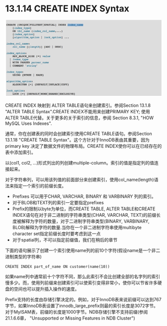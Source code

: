 # 13.1.14 CREATE INDEX Syntax

![](/assets/2017-09-05-08-08-01.png)

CREATE INDEX 映射到 ALTER TABLE语句来创建索引。参阅Section 13.1.8 "ALTER TABLE Syntax".CREATE INDEX不能用来创建PRIMARY KEY; 使用ALTER TABLE代替。关于更多的关于索引的信息，参阅 Section 8.3.1, "HOW MySQL Uses Indexes".

通常，你在创建表的同时会创建索引使用CREATE TABLE语句。参阅Section 13.1.18 "CREATE TABLE Syntax"。这个方针对于InnoDB表由其重要，因为primary key 决定了数据文件的物理布局。CREATE INDEX使你可以在已经存在的表中添加索引。

以\(col1, col2, ...\)形式列出的列创建multiple-column。索引的值是指定列的值连接起来。

对于字符串列，可以用该列值的前面部分来创建索引，使用col\_name\(length\)语法来指定一个索引的前缀长度。

* Prefixes 可以用于CHAR, VARCHAR, BINARY 和 VARBINARY 列的索引。
* 对于BLOB和TEXT列的索引一定要指定prefixes
* Prefix的限制以byte为单位，而CREATE TABLE, ALTER TABLE和CREATE INDEX语句在对于非二进制的字符串类型(CHAR, VARCHAR, TEXT)的前缀长度被解释为字符的数量，对于二进制字符串类型(BINARY, VARBINARY, BLOB)解释为字符的数量.当你在一个非二进制字符串使用multibyte character set指定前缀长度时要考虑到这一点
* 对于spatial列，不可以指定前缀值，我们在稍后的章节

下面的语句展示了创建一个索引使用name列的前10个字符(假设name是一个非二进制类型的字符串)


```
CREATE INDEX part_of_name ON customer(name(10))
```
如果name列中通常前十个字符不同，那么此索引不会比创建全部的名字列的索引慢多少。而，使用列前缀来创建索引可以使索引变得非常小，使你可以节省许多硬盘的空间也可以提升插入操作的速度。

Prefix支持的长度由存储引擎决定的。例如，对于InnoDB表来说前缀可以达到767字节，如果InnoDB表设置了innodb\_large\_prefix则最的索引长度是3072字节。对于MyISAM表，前缀的长度是1000字节。NDB存储引擎不支持前缀(参阅 21.1.6.6章， "Unsupported or Missing Features in NDB Cluster")





